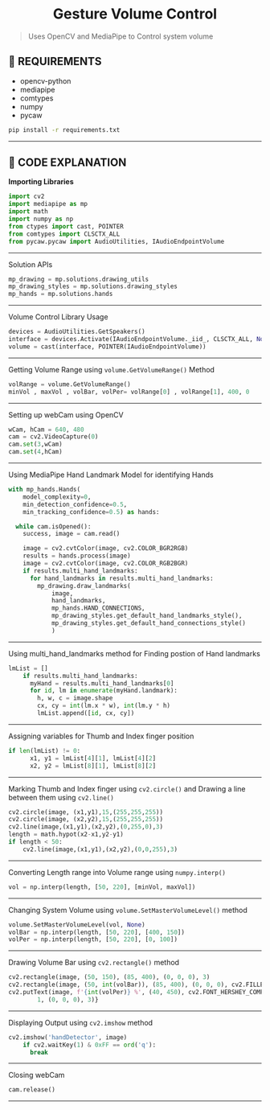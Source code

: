 
<div align="center">
  <h1>Gesture Volume Control</h1>
 </div>

> Uses OpenCV and MediaPipe to Control system volume 

## 💾 REQUIREMENTS
+ opencv-python
+ mediapipe
+ comtypes
+ numpy
+ pycaw

```bash
pip install -r requirements.txt
```
***

## 📝 CODE EXPLANATION
<b>Importing Libraries</b>
```py
import cv2
import mediapipe as mp
import math
import numpy as np
from ctypes import cast, POINTER
from comtypes import CLSCTX_ALL
from pycaw.pycaw import AudioUtilities, IAudioEndpointVolume
```
***
Solution APIs 
```py
mp_drawing = mp.solutions.drawing_utils
mp_drawing_styles = mp.solutions.drawing_styles
mp_hands = mp.solutions.hands
```
***

Volume Control Library Usage 
```py
devices = AudioUtilities.GetSpeakers()
interface = devices.Activate(IAudioEndpointVolume._iid_, CLSCTX_ALL, None)
volume = cast(interface, POINTER(IAudioEndpointVolume))
```
***
Getting Volume Range using `volume.GetVolumeRange()` Method
```py
volRange = volume.GetVolumeRange()
minVol , maxVol , volBar, volPer= volRange[0] , volRange[1], 400, 0
```
***
Setting up webCam using OpenCV
```py
wCam, hCam = 640, 480
cam = cv2.VideoCapture(0)
cam.set(3,wCam)
cam.set(4,hCam)
```
***
Using MediaPipe Hand Landmark Model for identifying Hands 
```py
with mp_hands.Hands(
    model_complexity=0,
    min_detection_confidence=0.5,
    min_tracking_confidence=0.5) as hands:

  while cam.isOpened():
    success, image = cam.read()

    image = cv2.cvtColor(image, cv2.COLOR_BGR2RGB)
    results = hands.process(image)
    image = cv2.cvtColor(image, cv2.COLOR_RGB2BGR)
    if results.multi_hand_landmarks:
      for hand_landmarks in results.multi_hand_landmarks:
        mp_drawing.draw_landmarks(
            image,
            hand_landmarks,
            mp_hands.HAND_CONNECTIONS,
            mp_drawing_styles.get_default_hand_landmarks_style(),
            mp_drawing_styles.get_default_hand_connections_style()
            )
```
***
Using multi_hand_landmarks method for Finding postion of Hand landmarks
```py
lmList = []
    if results.multi_hand_landmarks:
      myHand = results.multi_hand_landmarks[0]
      for id, lm in enumerate(myHand.landmark):
        h, w, c = image.shape
        cx, cy = int(lm.x * w), int(lm.y * h)
        lmList.append([id, cx, cy])    
```
***
Assigning variables for Thumb and Index finger position
```py
if len(lmList) != 0:
      x1, y1 = lmList[4][1], lmList[4][2]
      x2, y2 = lmList[8][1], lmList[8][2]
```
***
Marking Thumb and Index finger using `cv2.circle()` and Drawing a line between them using `cv2.line()`
```py
cv2.circle(image, (x1,y1),15,(255,255,255))  
cv2.circle(image, (x2,y2),15,(255,255,255))  
cv2.line(image,(x1,y1),(x2,y2),(0,255,0),3)
length = math.hypot(x2-x1,y2-y1)
if length < 50:
    cv2.line(image,(x1,y1),(x2,y2),(0,0,255),3)
```
***
Converting Length range into Volume range using `numpy.interp()`
```py
vol = np.interp(length, [50, 220], [minVol, maxVol])
```
***
Changing System Volume using `volume.SetMasterVolumeLevel()` method
```py
volume.SetMasterVolumeLevel(vol, None)
volBar = np.interp(length, [50, 220], [400, 150])
volPer = np.interp(length, [50, 220], [0, 100])
```
***
Drawing Volume Bar using `cv2.rectangle()` method
```py
cv2.rectangle(image, (50, 150), (85, 400), (0, 0, 0), 3)
cv2.rectangle(image, (50, int(volBar)), (85, 400), (0, 0, 0), cv2.FILLED)
cv2.putText(image, f'{int(volPer)} %', (40, 450), cv2.FONT_HERSHEY_COMPLEX,
        1, (0, 0, 0), 3)}

```
***
Displaying Output using `cv2.imshow` method
```py
cv2.imshow('handDetector', image) 
    if cv2.waitKey(1) & 0xFF == ord('q'):
      break
```
***
Closing webCam
```py
cam.release()
```
***

<div align = "center">
